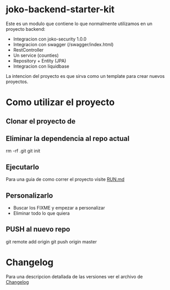 # joko-backend-starter-kit
Este es un modulo que contiene lo que normalmente utilizamos en un proyecto 
backend:
* Integracion con joko-security 1.0.0
* Integracion con swagger (/swagger/index.html)
* RestController
* Un service (counties)
* Repository + Entity (JPA)
* Integracion con liquidbase

La intencion del proyecto es que sirva como un template para crear nuevos 
proyectos. 

# Como utilizar el proyecto
## Clonar el proyecto de

## Eliminar la dependencia al repo actual
rm -rf .git
git init

## Ejecutarlo
Para una guia de como correr el proyecto visite [RUN.md](RUN.md)

## Personalizarlo
* Buscar los FIXME y empezar a personalizar
* Eliminar todo lo que quiera

## PUSH al nuevo repo
git remote add origin <nuevoURL>
git push origin master


# Changelog
Para una descripcion detallada de las versiones ver el archivo de [Changelog](CHANGELOG.md)


